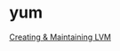 # yum



[Creating & Maintaining LVM](https://github.com/sxcdennis/Linux-Guides/blob/master/lvm.md "Creating & Maintaining LVM")

